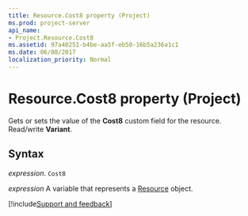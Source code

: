 ```yaml
---
title: Resource.Cost8 property (Project)
ms.prod: project-server
api_name:
- Project.Resource.Cost8
ms.assetid: 97a40251-b4be-aa5f-eb50-16b5a236a1c1
ms.date: 06/08/2017
localization_priority: Normal
---
```



# Resource.Cost8 property (Project)

Gets or sets the value of the  **Cost8** custom field for the resource. Read/write **Variant**.


## Syntax

_expression_. `Cost8`

_expression_ A variable that represents a [Resource](./Project.Resource.md) object.

[!include[Support and feedback](~/includes/feedback-boilerplate.md)]